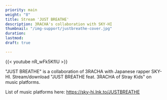 ```yaml
---
priority: main
weight: "8"
title: Stream 'JUST BREATHE'
description: 3RACHA's collaboration with SKY-HI
thumbnail: "/img-support/justbreathe-cover.jpg"
duration: 
lastmod: 
draft: true

---
```

{{< youtube nR_wFk5KfIU >}}

"JUST BREATHE" is a collaboration of 3RACHA with Japanese rapper SKY-HI. Stream/download "JUST BREATHE feat. 3RACHA of Stray Kids" on music platforms.

List of music platforms here:
https://sky-hi.lnk.to/JUSTBREATHE